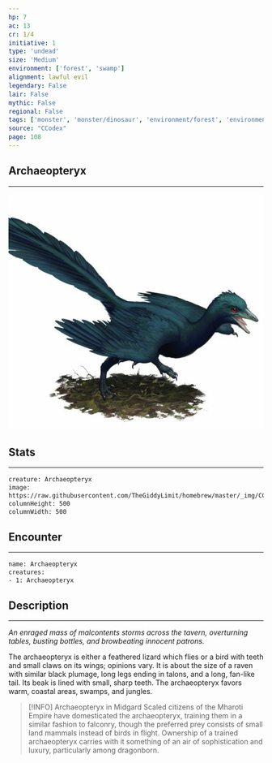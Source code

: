 ```yaml
---
hp: 7
ac: 13
cr: 1/4
initiative: 1
type: 'undead'    
size: 'Medium'
environment: ['forest', 'swamp']
alignment: lawful evil
legendary: False
lair: False
mythic: False
regional: False
tags: ['monster', 'monster/dinosaur', 'environment/forest', 'environment/swamp']
source: "CCodex"
page: 108
---
```


## Archaeopteryx
---

![|600](https://raw.githubusercontent.com/TheGiddyLimit/homebrew/master/_img/CCodex/archaeopteryx.jpg)

## Stats
---

```statblock
creature: Archaeopteryx
image: https://raw.githubusercontent.com/TheGiddyLimit/homebrew/master/_img/CCodex/archaeopteryx_token.png
columnHeight: 500
columnWidth: 500
```

## Encounter
---

```encounter-table
name: Archaeopteryx
creatures:
- 1: Archaeopteryx
```

## Description
---
_An enraged mass of malcontents storms across the tavern, overturning tables, busting bottles, and browbeating innocent patrons._

The archaeopteryx is either a feathered lizard which flies or a bird with teeth and small claws on its wings; opinions vary. It is about the size of a raven with similar black plumage, long legs ending in talons, and a long, fan-like tail. Its beak is lined with small, sharp teeth. The archaeopteryx favors warm, coastal areas, swamps, and jungles.

> [!INFO] Archaeopteryx in Midgard
>Scaled citizens of the Mharoti Empire have domesticated the archaeopteryx, training them in a similar fashion to falconry, though the preferred prey consists of small land mammals instead of birds in flight. Ownership of a trained archaeopteryx carries with it something of an air of sophistication and luxury, particularly among dragonborn.




